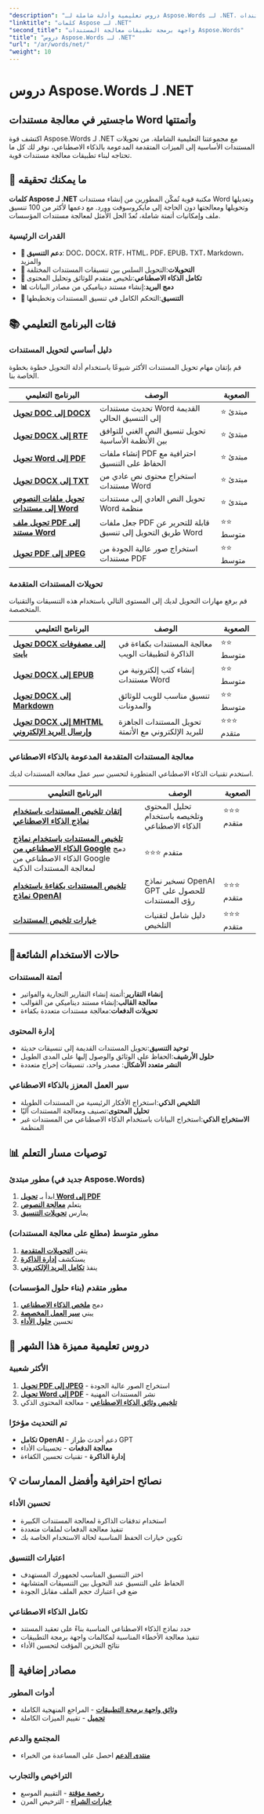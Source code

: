 ```yaml
---
"description": "دروس تعليمية وأدلة شاملة لـ Aspose.Words لـ .NET. أتقن معالجة مستندات Word، وتحويلها، وأتمتتها، وميزات الذكاء الاصطناعي مع أمثلة خطوة بخطوة."
"linktitle": "كلمات Aspose لـ .NET"
"second_title": "واجهة برمجة تطبيقات معالجة المستندات Aspose.Words"
"title": "دروس Aspose.Words لـ .NET"
"url": "/ar/words/net/"
"weight": 10
---
```


# دروس Aspose.Words لـ .NET

## ماجستير في معالجة مستندات Word وأتمتتها
اكتشف قوة Aspose.Words لـ .NET مع مجموعتنا التعليمية الشاملة. من تحويلات المستندات الأساسية إلى الميزات المتقدمة المدعومة بالذكاء الاصطناعي، نوفر لك كل ما تحتاجه لبناء تطبيقات معالجة مستندات قوية.

## 🚀 ما يمكنك تحقيقه

**كلمات Aspose لـ .NET** مكتبة قوية تُمكّن المطورين من إنشاء مستندات Word وتعديلها وتحويلها ومعالجتها دون الحاجة إلى مايكروسوفت وورد. مع دعمها لأكثر من 100 تنسيق ملف وإمكانيات أتمتة شاملة، تُعدّ الحل الأمثل لمعالجة مستندات المؤسسات.

### القدرات الرئيسية
- **📄 دعم التنسيق**: DOC، DOCX، RTF، HTML، PDF، EPUB، TXT، Markdown، والمزيد
- **🔄 التحويلات**:التحويل السلس بين تنسيقات المستندات المختلفة
- **🤖 تكامل الذكاء الاصطناعي**:تلخيص متقدم للوثائق وتحليل المحتوى
- **📊 دمج البريد**:إنشاء مستند ديناميكي من مصادر البيانات
- **🎨 التنسيق**:التحكم الكامل في تنسيق المستندات وتخطيطها

## 📚 فئات البرنامج التعليمي

### دليل أساسي لتحويل المستندات
قم بإتقان مهام تحويل المستندات الأكثر شيوعًا باستخدام أدلة التحويل خطوة بخطوة الخاصة بنا.

| البرنامج التعليمي | الوصف | الصعوبة |
|----------|-------------|------------|
| **[تحويل DOC إلى DOCX](./essential-guide-document-conversions/convert-doc-to-docx/)** | تحديث مستندات Word القديمة إلى التنسيق الحالي | ⭐ مبتدئ |
| **[تحويل DOCX إلى RTF](./essential-guide-document-conversions/convert-docx-to-rtf/)** | تحويل تنسيق النص الغني للتوافق بين الأنظمة الأساسية | ⭐ مبتدئ |
| **[تحويل Word إلى PDF](./essential-guide-document-conversions/convert-word-to-pdf/)** | إنشاء ملفات PDF احترافية مع الحفاظ على التنسيق | ⭐ مبتدئ |
| **[تحويل DOCX إلى TXT](./essential-guide-document-conversions/convert-docx-to-txt/)** | استخراج محتوى نص عادي من مستندات Word | ⭐ مبتدئ |
| **[تحويل ملفات النصوص إلى مستندات Word](./essential-guide-document-conversions/convert-text-files-to-word-documents/)** | تحويل النص العادي إلى مستندات Word منظمة | ⭐ مبتدئ |
| **[تحويل ملف PDF إلى مستند Word](./essential-guide-document-conversions/convert-pdf-to-word/)** | جعل ملفات PDF قابلة للتحرير عن طريق التحويل إلى تنسيق Word | ⭐⭐ متوسط |
| **[تحويل PDF إلى JPEG](./essential-guide-document-conversions/convert-pdf-to-jpeg/)** | استخراج صور عالية الجودة من مستندات PDF | ⭐⭐ متوسط |

### تحويلات المستندات المتقدمة
قم برفع مهارات التحويل لديك إلى المستوى التالي باستخدام هذه التنسيقات والتقنيات المتخصصة.

| البرنامج التعليمي | الوصف | الصعوبة |
|----------|-------------|------------|
| **[تحويل DOCX إلى مصفوفات بايت](./essential-guide-document-conversions/convert-docx-to-byte-arrays/)** | معالجة المستندات بكفاءة في الذاكرة لتطبيقات الويب | ⭐⭐ متوسط |
| **[تحويل DOCX إلى EPUB](./essential-guide-document-conversions/convert-docx-to-epub/)** | إنشاء كتب إلكترونية من مستندات Word | ⭐⭐ متوسط |
| **[تحويل DOCX إلى Markdown](./essential-guide-document-conversions/convert-docx-to-markdown/)** | تنسيق مناسب للويب للوثائق والمدونات | ⭐⭐ متوسط |
| **[تحويل DOCX إلى MHTML وإرسال البريد الإلكتروني](./essential-guide-document-conversions/convert-docx-to-mhtml-send-email/)** | تحويل المستندات الجاهزة للبريد الإلكتروني مع الأتمتة | ⭐⭐⭐ متقدم |

### معالجة المستندات المتقدمة المدعومة بالذكاء الاصطناعي
استخدم تقنيات الذكاء الاصطناعي المتطورة لتحسين سير عمل معالجة المستندات لديك.

| البرنامج التعليمي | الوصف | الصعوبة |
|----------|-------------|------------|
| **[إتقان تلخيص المستندات باستخدام نماذج الذكاء الاصطناعي](./advanced-ai-document-processing/mastering-document-summarization-ai-model/)** | تحليل المحتوى وتلخيصه باستخدام الذكاء الاصطناعي | ⭐⭐⭐ متقدم |
| **[تلخيص المستندات باستخدام نماذج الذكاء الاصطناعي من Google](./advanced-ai-document-processing/mastering-document-summarization-google-ai-model/)** دمج الذكاء الاصطناعي من Google لمعالجة المستندات الذكية | ⭐⭐⭐ متقدم |
| **[تلخيص المستندات بكفاءة باستخدام نماذج OpenAI](./advanced-ai-document-processing/efficient-document-summarization-openai-model/)** | تسخير نماذج OpenAI GPT للحصول على رؤى المستندات | ⭐⭐⭐ متقدم |
| **[خيارات تلخيص المستندات](./advanced-ai-document-processing/summarize-documents-options/)** | دليل شامل لتقنيات التلخيص | ⭐⭐⭐ متقدم |

## 🎯حالات الاستخدام الشائعة

### **أتمتة المستندات**
- **إنشاء التقارير**:أتمتة إنشاء التقارير التجارية والفواتير
- **معالجة القالب**:إنشاء مستند ديناميكي من القوالب
- **تحويلات الدفعات**:معالجة مستندات متعددة بكفاءة

### **إدارة المحتوى**
- **توحيد التنسيق**:تحويل المستندات القديمة إلى تنسيقات حديثة
- **حلول الأرشيف**:الحفاظ على الوثائق والوصول إليها على المدى الطويل
- **النشر متعدد الأشكال**: مصدر واحد، تنسيقات إخراج متعددة

### **سير العمل المعزز بالذكاء الاصطناعي**
- **التلخيص الذكي**:استخراج الأفكار الرئيسية من المستندات الطويلة
- **تحليل المحتوى**:تصنيف ومعالجة المستندات آليًا
- **الاستخراج الذكي**:استخراج البيانات باستخدام الذكاء الاصطناعي من المستندات غير المنظمة


## 📊 توصيات مسار التعلم

### **مطور مبتدئ** (جديد في Aspose.Words)
1. ابدأ بـ **[تحويل Word إلى PDF](./essential-guide-document-conversions/convert-word-to-pdf/)**
2. يتعلم **[معالجة النصوص](./essential-guide-document-conversions/convert-docx-to-txt/)**
3. يمارس **[تحويلات التنسيق](./essential-guide-document-conversions/convert-doc-to-docx/)**

### **مطور متوسط** (مطلع على معالجة المستندات)
1. يتقن **[التحويلات المتقدمة](./essential-guide-document-conversions/convert-docx-to-epub/)**
2. يستكشف **[إدارة الذاكرة](./essential-guide-document-conversions/convert-docx-to-byte-arrays/)**
3. ينفذ **[تكامل البريد الإلكتروني](./essential-guide-document-conversions/convert-docx-to-mhtml-send-email/)**

### **مطور متقدم** (بناء حلول المؤسسات)
1. دمج **[ملخص الذكاء الاصطناعي](./advanced-ai-document-processing/mastering-document-summarization-ai-model/)**
2. يبني **[سير العمل المخصصة](./advanced-ai-document-processing/efficient-document-summarization-openai-model/)**
3. تحسين **[حلول الأداء](./advanced-ai-document-processing/summarize-documents-options/)**

## 🌟 دروس تعليمية مميزة هذا الشهر

### الأكثر شعبية
1. **[تحويل PDF إلى JPEG](./essential-guide-document-conversions/convert-pdf-to-jpeg/)** - استخراج الصور عالية الجودة
2. **[تحويل Word إلى PDF](./essential-guide-document-conversions/convert-word-to-pdf/)** - نشر المستندات المهنية
3. **[تلخيص وثائق الذكاء الاصطناعي](./advanced-ai-document-processing/mastering-document-summarization-ai-model/)** - معالجة المحتوى الذكي

### تم التحديث مؤخرًا
- **تكامل OpenAI** - دعم أحدث طراز GPT
- **معالجة الدفعات** - تحسينات الأداء
- **إدارة الذاكرة** - تقنيات تحسين الكفاءة

## 💡 نصائح احترافية وأفضل الممارسات

### **تحسين الأداء**
- استخدام تدفقات الذاكرة لمعالجة المستندات الكبيرة
- تنفيذ معالجة الدفعات لملفات متعددة
- تكوين خيارات الحفظ المناسبة لحالة الاستخدام الخاصة بك

### **اعتبارات التنسيق**
- اختر التنسيق المناسب لجمهورك المستهدف
- الحفاظ على التنسيق عند التحويل بين التنسيقات المتشابهة
- ضع في اعتبارك حجم الملف مقابل الجودة

### **تكامل الذكاء الاصطناعي**
- حدد نماذج الذكاء الاصطناعي المناسبة بناءً على تعقيد المستند
- تنفيذ معالجة الأخطاء المناسبة لمكالمات واجهة برمجة التطبيقات
- نتائج التخزين المؤقت لتحسين الأداء

## 🔗 مصادر إضافية

### **أدوات المطور**
- **[وثائق واجهة برمجة التطبيقات](https://reference.aspose.com/words/net/)** - المراجع المنهجية الكاملة
- **[تحميل](https://releases.aspose.com/words/net/)** - تقييم الميزات الكاملة

### **المجتمع والدعم**
- **[منتدى الدعم](https://forum.aspose.com/c/words/8)** احصل على المساعدة من الخبراء

### **التراخيص والتجارب**
- **[رخصة مؤقتة](https://purchase.conholdate.com/temporary-license/)** - التقييم الموسع
- **[خيارات الشراء](https://purchase.conholdate.com/buy)** - الترخيص المرن
